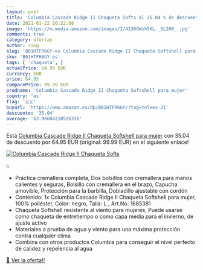 ```yaml
---
layout: post
title: 'Columbia Cascade Ridge II Chaqueta Softs al 35.04 % de descuento'
date: 2021-01-22 10:22:08
image: 'https://m.media-amazon.com/images/I/4136GWsh5KL._SL200_.jpg'
comments: true
category: ofertas
author: ring
slug: 'B01HTFR6GY-es Columbia Cascade Ridge II Chaqueta Softshell para mujer'
sku: 'B01HTFR6GY-es'
tags: [ 'chaqueta', ]
actualPrice: 64.95 EUR
currency: EUR
price: 64.95
comparePrice: 99.99 EUR
prodname: 'Columbia Cascade Ridge II Chaqueta Softshell para mujer'
country: 'es'
flag: '🇪🇸'
buyurl: 'https://www.amazon.es/dp/B01HTFR6GY/?tag=tolees-21'
descuento: '35.04'
average: '63.96684210526316'
---
```


Está [Columbia Cascade Ridge II Chaqueta Softshell para mujer](https://www.amazon.es/dp/B01HTFR6GY/?tag=tolees-21) con 35.04 de descuento por 64.95 EUR (original: 99.99 EUR) en el siguiente enlace!

[![Columbia Cascade Ridge II Chaqueta Softs](https://m.media-amazon.com/images/I/4136GWsh5KL._SL200_.jpg)](https://www.amazon.es/dp/B01HTFR6GY/?tag=tolees-21)

ℹ️:

- Práctica cremallera completa, Dos bolsillos con cremallera para manos calientes y seguras, Bolsillo con cremallera en el brazo, Capucha amovible, Protección para la barbilla, Dobladillo ajustable con cordón
- Contenido: 1x Columbia Cascade Ridge II Chaqueta Softshell para mujer, 100% poliéster, Color: negro, Talla: L , Art.No. 1685381
- Chaqueta Softshell resistente al viento para mujeres, Puede usarse como chaqueta de entretiempo o como capa media para el invierno, de ajuste activo
- Materiales a prueba de agua y viento para una máxima protección contra cualquier clima
- Combina con otros productos Columbia para conseguir el nivel perfecto de calidez y repelencia al agua

[🛒 Ver la oferta!!](https://www.amazon.es/dp/B01HTFR6GY/?tag=tolees-21)
